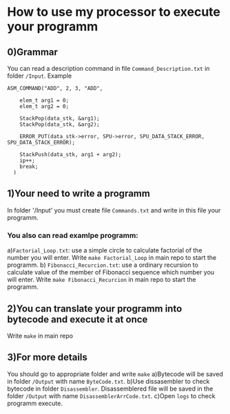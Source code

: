 # How to use my processor to execute your programm
## 0)Grammar
You can read a description command in file `Command_Description.txt` in folder `/Input`.
Example 
```
ASM_COMMAND("ADD", 2, 3, "ADD",
 
    elem_t arg1 = 0;
    elem_t arg2 = 0;

    StackPop(data_stk, &arg1);
    StackPop(data_stk, &arg2);

    ERROR_PUT(data_stk->error, SPU->error, SPU_DATA_STACK_ERROR, SPU_DATA_STACK_ERROR);

    StackPush(data_stk, arg1 + arg2);
    ip++;
    break;
  )
```
## 1)Your need to write a programm 
In folder '/Input'  you must create file `Commands.txt` and write in this file your programm.

### You also can read examlpe programm:
a)`Factorial_Loop.txt`: use a simple circle to calculate factorial of the number you will enter.
Write `make Factorial_Loop` in main repo to start the programm.
b) `Fibonacci_Recurcion.txt`: use a ordinary recursion to calculate value of the member of Fibonacci sequence which number you will enter.
Write `make Fibonacci_Recurcion` in main repo to start the programm.

## 2)You can translate your programm into bytecode and execute it at once
Write `make` in main repo

## 3)For more details
You should go to appropriate folder and write `make`
a)Bytecode will be saved in folder `/Output` with name `ByteCode.txt`.
b)Use dissasembler to check bytecode in folder `Disassembler`. Disassemblered file will be saved in the folder `/Output` with name `DisassemblerArrCode.txt`.
c)Open `logs` to check programm execute.
